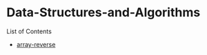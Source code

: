 # Data-Structures-and-Algorithms


List of Contents  
- [array-reverse](./array-reverse/README.md)
 
